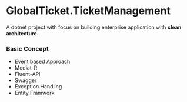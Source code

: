 # GlobalTicket.TicketManagement
A dotnet project with focus on building enterprise application with **clean architecture.**

### Basic Concept
- Event based Approach
- Mediat-R
- Fluent-API
- Swagger
- Exception Handling
- Entity Framwork
